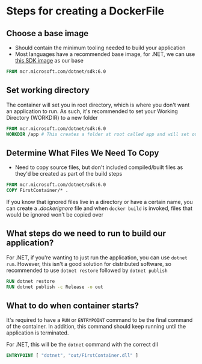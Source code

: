 # Steps for creating a DockerFile
## Choose a base image
- Should contain the minimum tooling needed to build your application
- Most languages have a recommended base image, for .NET, we can use [this SDK image](https://hub.docker.com/_/microsoft-dotnet-sdk/) as our base

```Dockerfile
FROM mcr.microsoft.com/dotnet/sdk:6.0
```

## Set working directory
The container will set you in root directory, which is where you don't want an application to run. As such, it's recommended to set your Working Directory (WORKDIR) to a new folder

```Dockerfile
FROM mcr.microsoft.com/dotnet/sdk:6.0
WORKDIR /app # This creates a folder at root called app and will set our directory there
```

## Determine What Files We Need To Copy
- Need to copy source files, but don't included compiled/built files as they'd be created as part of the build steps

```Dockerfile
FROM mcr.microsoft.com/dotnet/sdk:6.0
COPY FirstContainer/* .
```

If you know that ignored files live in a directory or have a certain name, you can create a _.dockerignore_ file and when `docker build` is invoked, files that would be ignored won't be copied over

## What steps do we need to run to build our application?

For .NET, if you're wanting to just run the application, you can use `dotnet run`. However, this isn't a good solution for distributed software, so recommended to use `dotnet restore` followed by `dotnet publish`

```Dockerfile
RUN dotnet restore 
RUN dotnet publish -c Release -o out
```
## What to do when container starts?
It's required to have a `RUN` or `ENTRYPOINT` command to be the final command of the container. In addition, this command should keep running until the application is terminated.

For .NET, this will be the `dotnet` command with the correct dll

```Dockerfile
ENTRYPOINT [ "dotnet", "out/FirstContainer.dll" ]
```